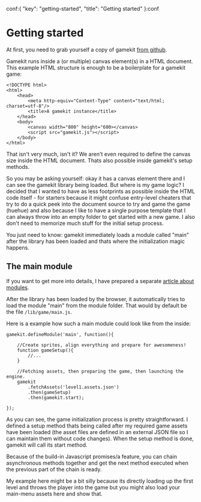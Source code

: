 conf:{
    "key": "getting-started",
    "title": "Getting started"
}:conf

Getting started
===============

At first, you need to grab yourself a copy of gamekit [from github](https://github.com/Paratron/gamekit/tree/master/dist).

Gamekit runs inside a (or multiple) canvas element(s) in a HTML document. This example HTML structure is enough
to be a boilerplate for a gamekit game:

    <!DOCTYPE html>
    <html>
        <head>
            <meta http-equiv="Content-Type" content="text/html; charset=utf-8"/>
            <title>A gamekit instance</title>
        </head>
        <body>
            <canvas width="800" height="600></canvas>
            <script src="gamekit.js"></script>
        </body>
    </html>

That isn't very much, isn't it? We aren't even required to define the canvas size inside the HTML
document. Thats also possible inside gamekit's setup methods.

So you may be asking yourself: okay it has a canvas element there and I can see the gamekit library
being loaded. But where is my game logic?
I decided that I wanted to have as less footprints as possible inside the HTML code itself - for starters
because it might confuse entry-level cheaters that try to do a quick peek into the document source to try
and game the game (huehue) and also because I like to have a single purpose template that I can always throw
into an empty folder to get started with a new game. I also don't need to memorize much stuff for the
initial setup process.

You just need to know: gamekit immediately loads a module called "main" after the library has been loaded
and thats where the initialization magic happens.


The main module
---------------
If you want to get more into details, I have prepared a separate [article about modules](modules).

After the library has been loaded by the browser, it automatically tries to load the module "main" from
the module folder. That would by default be the file `/lib/game/main.js`.

Here is a example how such a main module could look like from the inside:

    gamekit.defineModule('main', function(){

        //Create sprites, align everything and prepare for awesomeness!
        function gameSetup(){
            //...
        }

        //Fetching assets, then preparing the game, then launching the engine.
        gamekit
            .fetchAssets('level1.assets.json')
            .then(gameSetup)
            .then(gamekit.start);

    });

As you can see, the game initialization process is pretty straightforward. I defined a setup method
thats being called after my required game assets have been loaded (the asset files are defined in an
external JSON file so I can maintain them without code changes). When the setup method is done, gamekit
will call its start method.

Because of the build-in Javascript promises/a feature, you can chain asynchronous methods together and
get the next method executed when the previous part of the chain is ready.

My example here might be a bit silly because its directly loading up the first level and throws the player
into the game but you might also load your main-menu assets here and show that.